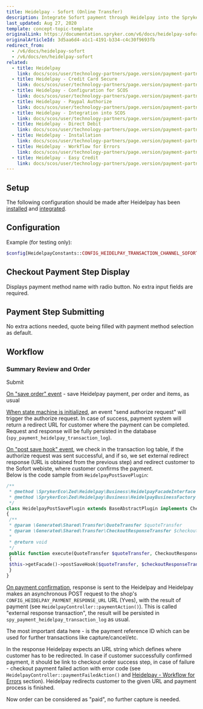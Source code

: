 ```yaml
---
title: Heidelpay - Sofort (Online Transfer)
description: Integrate Sofort payment through Heidelpay into the Spryker-based shop.
last_updated: Aug 27, 2020
template: concept-topic-template
originalLink: https://documentation.spryker.com/v6/docs/heidelpay-sofort
originalArticleId: 3d5aa6d4-a1c1-4191-b334-c4c30f9693fb
redirect_from:
  - /v6/docs/heidelpay-sofort
  - /v6/docs/en/heidelpay-sofort
related:
  - title: Heidelpay
    link: docs/scos/user/technology-partners/page.version/payment-partners/heidelpay/heidelpay.html
  - title: Heidelpay - Credit Card Secure
    link: docs/scos/user/technology-partners/page.version/payment-partners/heidelpay/heidelpay-payment-methods/heidelpay-credit-card-secure.html
  - title: Heidelpay - Configuration for SCOS
    link: docs/scos/user/technology-partners/page.version/payment-partners/heidelpay/scos-integration/heidelpay-configuration-for-scos.html
  - title: Heidelpay - Paypal Authorize
    link: docs/scos/user/technology-partners/page.version/payment-partners/heidelpay/heidelpay-payment-methods/heidelpay-paypal-authorize.html
  - title: Heidelpay - Integration into SCOS
    link: docs/scos/user/technology-partners/page.version/payment-partners/heidelpay/scos-integration/heidelpay-integration-into-scos.html
  - title: Heidelpay - Direct Debit
    link: docs/scos/user/technology-partners/page.version/payment-partners/heidelpay/heidelpay-payment-methods/heidelpay-direct-debit.html
  - title: Heidelpay - Installation
    link: docs/scos/user/technology-partners/page.version/payment-partners/heidelpay/heidelpay-installation.html
  - title: Heidelpay - Workflow for Errors
    link: docs/scos/user/technology-partners/page.version/payment-partners/heidelpay/technical-details-and-howtos/heidelpay-workflow-for-errors.html
  - title: Heidelpay - Easy Credit
    link: docs/scos/user/technology-partners/page.version/payment-partners/heidelpay/heidelpay-payment-methods/heidelpay-easy-credit.html
---
```


## Setup

The following configuration should be made after Heidelpay has been [installed](/docs/scos/user/technology-partners/202009.0/payment-partners/heidelpay/heidelpay-installation.html) and [integrated](/docs/scos/user/technology-partners/202009.0/payment-partners/heidelpay/scos-integration/heidelpay-integration-into-scos.html).

## Configuration

Example (for testing only):
```php
$config[HeidelpayConstants::CONFIG_HEIDELPAY_TRANSACTION_CHANNEL_SOFORT] = '31HA07BC8142C5A171749CDAA43365D2';
```

## Checkout Payment Step Display
Displays payment method name with radio button. No extra input fields are required.

## Payment Step Submitting
No extra actions needed, quote being filled with payment method selection as default.

## Workflow
### Summary Review and Order
 Submit

<u>On "save order" event</u> - save Heidelpay payment, per order and items, as usual

<u>When state machine is initialized</u>, an event "send authorize request" will trigger the authorize request. In case of success, payment system will return a redirect URL for customer where the payment can be completed. Request and response will be fully persisted in the database (`spy_payment_heidelpay_transaction_log`). 

<u>On "post save hook" event</u>, we check in the transaction log table, if the authorize request was sent successful, and if so, we set external redirect response (URL is obtained from the previous step) and redirect customer to the Sofort webiste, where customer confirms the payment. <br>
Below is the code sample from `HeidelpayPostSavePlugin`:
```php
/**
 * @method \SprykerEco\Zed\Heidelpay\Business\HeidelpayFacadeInterface getFacade()
 * @method \SprykerEco\Zed\Heidelpay\Business\HeidelpayBusinessFactory getFactory()
 */
class HeidelpayPostSavePlugin extends BaseAbstractPlugin implements CheckoutPostCheckPluginInterface
{
 /**
 * @param \Generated\Shared\Transfer\QuoteTransfer $quoteTransfer
 * @param \Generated\Shared\Transfer\CheckoutResponseTransfer $checkoutResponseTransfer
 *
 * @return void
 */
 public function execute(QuoteTransfer $quoteTransfer, CheckoutResponseTransfer $checkoutResponseTransfer)
 {
 $this->getFacade()->postSaveHook($quoteTransfer, $checkoutResponseTransfer);
 }
}
```

<u>On payment confirmation</u>, response is sent to the Heidelpay and Heidelpay makes an asynchronous POST request to the shop's `CONFIG_HEIDELPAY_PAYMENT_RESPONSE_URL` URL (Yves), with the result of payment (see `HeidelpayController::paymentAction()`). This is called "external response transaction", the result will be persisted in `spy_payment_heidelpay_transaction_log` as usual.

The most important data here - is the payment reference ID which can be used for further transactions like capture/cancel/etc. 

In the response Heidelpay expects an URL string which defines where customer has to be redirected. In case if customer successfully confirmed payment, it should be link to checkout order success step, in case of failure - checkout payment failed action with error code (see `HeidelpayController::paymentFailedAction()` and [Heidelpay - Workflow for Errors](/docs/scos/user/technology-partners/202009.0/payment-partners/heidelpay/technical-details-and-howtos/heidelpay-workflow-for-errors.html) section). Heidelpay redirects customer to the given URL and payment process is finished. 

Now order can be considered as "paid", no further capture is needed.
